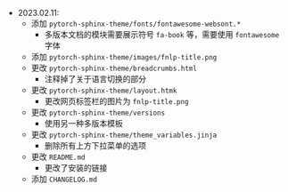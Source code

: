 - 2023.02.11:
    - 添加 `pytorch-sphinx-theme/fonts/fontawesome-websont.*`
        - 多版本文档的模块需要展示符号 `fa-book` 等，需要使用 `fontawesome` 字体
    - 添加 `pytorch-sphinx-theme/images/fnlp-title.png`
    - 更改 `pytorch-sphinx-theme/breadcrumbs.html`
        - 注释掉了关于语言切换的部分
    - 更改 `pytorch-sphinx-theme/layout.htmk`
        - 更改网页标签栏的图片为 `fnlp-title.png`
    - 更改 `pytorch-sphinx-theme/versions`
        - 使用另一种多版本模板
    - 更改 `pytorch-sphinx-theme/theme_variables.jinja`
        - 删除所有上方下拉菜单的选项
    - 更改 `README.md`
        - 更改了安装的链接
    - 添加 `CHANGELOG.md`